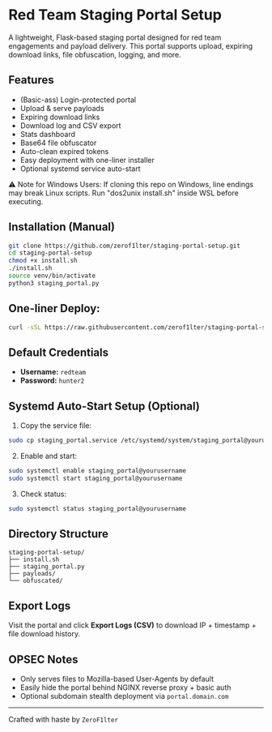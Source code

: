 #  Red Team Staging Portal Setup

A lightweight, Flask-based staging portal designed for red team engagements and payload delivery. This portal supports upload, expiring download links, file obfuscation, logging, and more.

##  Features
- (Basic-ass) Login-protected portal
- Upload & serve payloads
- Expiring download links
- Download log and CSV export
- Stats dashboard
- Base64 file obfuscator
- Auto-clean expired tokens
- Easy deployment with one-liner installer
- Optional systemd service auto-start

 
 ⚠ Note for Windows Users: If cloning this repo on Windows, line endings may break Linux scripts. Run "dos2unix install.sh" inside WSL before executing.


## Installation (Manual)
```bash
git clone https://github.com/zerof1lter/staging-portal-setup.git
cd staging-portal-setup
chmod +x install.sh
./install.sh
source venv/bin/activate
python3 staging_portal.py
```

## One-liner Deploy:
```bash
curl -sSL https://raw.githubusercontent.com/zerof1lter/staging-portal-setup/main/install.sh | bash
```

##  Default Credentials
- **Username:** `redteam`
- **Password:** `hunter2`

##  Systemd Auto-Start Setup (Optional)
1. Copy the service file:
```bash
sudo cp staging_portal.service /etc/systemd/system/staging_portal@yourusername.service
```

2. Enable and start:
```bash
sudo systemctl enable staging_portal@yourusername
sudo systemctl start staging_portal@yourusername
```

3. Check status:
```bash
sudo systemctl status staging_portal@yourusername
```

## Directory Structure
```
staging-portal-setup/
├── install.sh
├── staging_portal.py
├── payloads/
└── obfuscated/
```

##  Export Logs
Visit the portal and click **Export Logs (CSV)** to download IP + timestamp + file download history.

##  OPSEC Notes
- Only serves files to Mozilla-based User-Agents by default
- Easily hide the portal behind NGINX reverse proxy + basic auth
- Optional subdomain stealth deployment via `portal.domain.com`

---

Crafted with haste by `ZeroF1lter`
